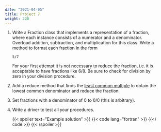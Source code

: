 ```yaml
---
date: "2021-04-05"
title: Project 7
weight: 220
---
```


1. Write a Fraction class that implements a representation of a fraction, where each instance consists of a numerator and a denominator. Overload addition, subtraction, and multiplication for this class.  Write a method to format each fraction in the form
    ```no-highlight
    5/7
    ```
    For your first attempt it is not necessary to reduce the fraction, i.e. it is acceptable to have fractions like 6/8. Be sure to check for division by zero in your division procedure.

2. Add a reduce method that finds the [least common multiple](https://en.wikipedia.org/wiki/Least_common_multiple) to obtain the lowest common denominator and reduce the fraction.

3. Set fractions with a denominator of 0 to 0/0 (this is arbitrary).

4. Write a driver to test all your procedures.

    {{< spoiler text="Example solution" >}}
{{< code lang="fortran" >}}
[](/content/courses/fortran-introduction/solns/fractions.f90)
{{</ code >}}
    {{< /spoiler >}}

